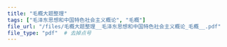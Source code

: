 ```yaml
---
title: "毛概大题整理"
tags: ["毛泽东思想和中国特色社会主义概论", "毛概"]
file_url: "/files/毛概大题整理__毛泽东思想和中国特色社会主义概论_毛概__.pdf"
file_type: "pdf"  # 去掉点号
---
```




<!-- 文件类型: .pdf -->
<!-- 文件图标: 📄 -->
